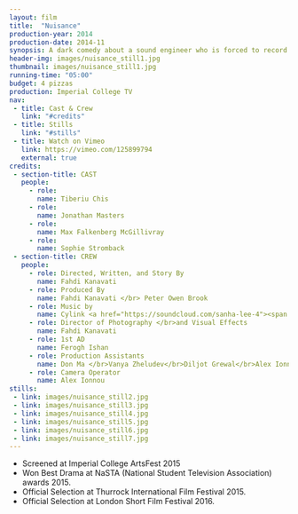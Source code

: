 ```yaml
---
layout: film
title:  "Nuisance"
production-year: 2014
production-date: 2014-11
synopsis: A dark comedy about a sound engineer who is forced to record a flutist that he thinks is terrible, except that everyone else disagrees.
header-img: images/nuisance_still1.jpg
thumbnail: images/nuisance_still1.jpg
running-time: "05:00"
budget: 4 pizzas
production: Imperial College TV
nav:
 - title: Cast & Crew
   link: "#credits"
 - title: Stills
   link: "#stills"
 - title: Watch on Vimeo
   link: https://vimeo.com/125899794
   external: true
credits:
 - section-title: CAST
   people: 
     - role:
       name: Tiberiu Chis
     - role:
       name: Jonathan Masters
     - role:
       name: Max Falkenberg McGillivray
     - role:
       name: Sophie Stromback
 - section-title: CREW
   people: 
     - role: Directed, Written, and Story By
       name: Fahdi Kanavati
     - role: Produced By
       name: Fahdi Kanavati </br> Peter Owen Brook
     - role: Music by
       name: Cylink <a href="https://soundcloud.com/sanha-lee-4"><span class="glyphicon glyphicon-music"></span></a>
     - role: Director of Photography </br>and Visual Effects
       name: Fahdi Kanavati
     - role: 1st AD
       name: Ferogh Ishan
     - role: Production Assistants
       name: Don Ma </br>Vanya Zheludev</br>Diljot Grewal</br>Alex Ionnou
     - role: Camera Operator
       name: Alex Ionnou
stills:
 - link: images/nuisance_still2.jpg
 - link: images/nuisance_still3.jpg
 - link: images/nuisance_still4.jpg
 - link: images/nuisance_still5.jpg
 - link: images/nuisance_still6.jpg
 - link: images/nuisance_still7.jpg
---
```


- Screened at Imperial College ArtsFest 2015
- Won Best Drama at NaSTA (National Student Television Association) awards 2015.
- Official Selection at Thurrock International Film Festival 2015.
- Official Selection at London Short Film Festival 2016.
